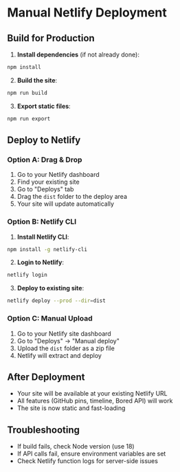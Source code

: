 # Manual Netlify Deployment

## Build for Production

1. **Install dependencies** (if not already done):
```bash
npm install
```

2. **Build the site**:
```bash
npm run build
```

3. **Export static files**:
```bash
npm run export
```

## Deploy to Netlify

### Option A: Drag & Drop
1. Go to your Netlify dashboard
2. Find your existing site
3. Go to "Deploys" tab
4. Drag the `dist` folder to the deploy area
5. Your site will update automatically

### Option B: Netlify CLI
1. **Install Netlify CLI**:
```bash
npm install -g netlify-cli
```

2. **Login to Netlify**:
```bash
netlify login
```

3. **Deploy to existing site**:
```bash
netlify deploy --prod --dir=dist
```

### Option C: Manual Upload
1. Go to your Netlify site dashboard
2. Go to "Deploys" → "Manual deploy"
3. Upload the `dist` folder as a zip file
4. Netlify will extract and deploy

## After Deployment
- Your site will be available at your existing Netlify URL
- All features (GitHub pins, timeline, Bored API) will work
- The site is now static and fast-loading

## Troubleshooting
- If build fails, check Node version (use 18)
- If API calls fail, ensure environment variables are set
- Check Netlify function logs for server-side issues
